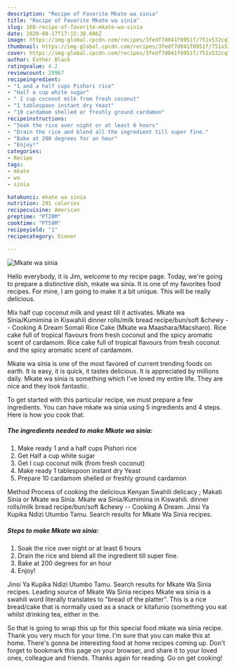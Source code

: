 ```yaml
---
description: "Recipe of Favorite Mkate wa sinia"
title: "Recipe of Favorite Mkate wa sinia"
slug: 168-recipe-of-favorite-mkate-wa-sinia
date: 2020-08-17T17:15:38.696Z
image: https://img-global.cpcdn.com/recipes/3fedf7d041f0951f/751x532cq70/mkate-wa-sinia-recipe-main-photo.jpg
thumbnail: https://img-global.cpcdn.com/recipes/3fedf7d041f0951f/751x532cq70/mkate-wa-sinia-recipe-main-photo.jpg
cover: https://img-global.cpcdn.com/recipes/3fedf7d041f0951f/751x532cq70/mkate-wa-sinia-recipe-main-photo.jpg
author: Esther Black
ratingvalue: 4.2
reviewcount: 29967
recipeingredient:
- "1 and a half cups Pishori rice"
- "Half a cup white sugar"
- " I cup coconut milk from fresh coconut"
- "1 tablespoon instant dry Yeast"
- "10 cardamom shelled or freshly ground cardamon"
recipeinstructions:
- "Soak the rice over night or at least 6 hours"
- "Drain the rice and blend all the ingredient till super fine."
- "Bake at 200 degrees for an hour"
- "Enjoy!"
categories:
- Recipe
tags:
- mkate
- wa
- sinia

katakunci: mkate wa sinia 
nutrition: 291 calories
recipecuisine: American
preptime: "PT28M"
cooktime: "PT59M"
recipeyield: "1"
recipecategory: Dinner

---
```



![Mkate wa sinia](https://img-global.cpcdn.com/recipes/3fedf7d041f0951f/751x532cq70/mkate-wa-sinia-recipe-main-photo.jpg)

Hello everybody, it is Jim, welcome to my recipe page. Today, we're going to prepare a distinctive dish, mkate wa sinia. It is one of my favorites food recipes. For mine, I am going to make it a bit unique. This will be really delicious.

Mix half cup coconut milk and yeast till it activates. Mkate wa Sinia/Kumimina in Kiswahili dinner rolls/milk bread recipe/bun/soft &amp;chewy -- Cooking A Dream Somali Rice Cake (Mkate wa Maashara/Macsharo). Rice cake full of tropical flavours from fresh coconut and the spicy aromatic scent of cardamom. Rice cake full of tropical flavours from fresh coconut and the spicy aromatic scent of cardamom.

Mkate wa sinia is one of the most favored of current trending foods on earth. It is easy, it is quick, it tastes delicious. It is appreciated by millions daily. Mkate wa sinia is something which I've loved my entire life. They are nice and they look fantastic.


To get started with this particular recipe, we must prepare a few ingredients. You can have mkate wa sinia using 5 ingredients and 4 steps. Here is how you cook that.

<!--inarticleads1-->

##### The ingredients needed to make Mkate wa sinia:

1. Make ready 1 and a half cups Pishori rice
1. Get Half a cup white sugar
1. Get  I cup coconut milk (from fresh coconut)
1. Make ready 1 tablespoon instant dry Yeast
1. Prepare 10 cardamom shelled or freshly ground cardamon


Method Process of cooking the delicious Kenyan Swahili delicacy ; Makati Sinia or Mkate wa Sinia. Mkate wa Sinia/Kumimina in Kiswahili. dinner rolls/milk bread recipe/bun/soft &amp;chewy -- Cooking A Dream. Jinsi Ya Kupika Ndizi Utumbo Tamu. Search results for Mkate Wa Sinia recipes. 

<!--inarticleads2-->

##### Steps to make Mkate wa sinia:

1. Soak the rice over night or at least 6 hours
1. Drain the rice and blend all the ingredient till super fine.
1. Bake at 200 degrees for an hour
1. Enjoy!


Jinsi Ya Kupika Ndizi Utumbo Tamu. Search results for Mkate Wa Sinia recipes. Leading source of Mkate Wa Sinia recipes Mkate wa sinia is a swahili word literally translates to &#34;bread of the platter&#34;. This is a rice bread/cake that is normally used as a snack or kitafunio (something you eat whilst drinking tea, either in the. 

So that is going to wrap this up for this special food mkate wa sinia recipe. Thank you very much for your time. I'm sure that you can make this at home. There's gonna be interesting food at home recipes coming up. Don't forget to bookmark this page on your browser, and share it to your loved ones, colleague and friends. Thanks again for reading. Go on get cooking!
